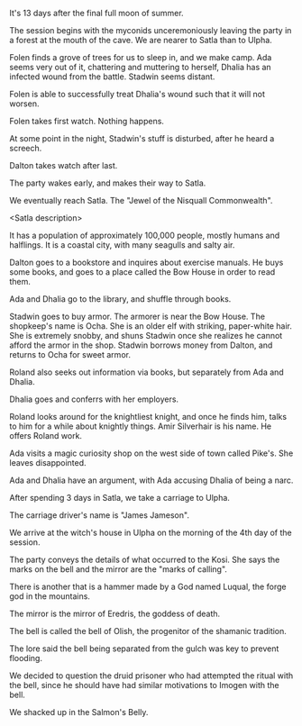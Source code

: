 <!-- TITLE: 2018-10-22 -->
<!-- SUBTITLE: The session of 2018-10-22 Earth, 3789-08-?? Ulpha -->

It's 13 days after the final full moon of summer.

The session begins with the myconids unceremoniously leaving the party in a forest at the mouth of the cave. We are nearer to Satla than to Ulpha.

Folen finds a grove of trees for us to sleep in, and we make camp. Ada seems very out of it, chattering and muttering to herself, Dhalia has an infected wound from the battle. Stadwin seems distant.

Folen is able to successfully treat Dhalia's wound such that it will not worsen.

Folen takes first watch. Nothing happens.

At some point in the night, Stadwin's stuff is disturbed, after he heard a screech.

Dalton takes watch after last.

The party wakes early, and makes their way to Satla.

We eventually reach Satla. The "Jewel of the Nisquall Commonwealth". 

\<Satla description\>

It has a population of approximately 100,000 people, mostly humans and halflings. It is a coastal city, with many seagulls and salty air.

Dalton goes to a bookstore and inquires about exercise manuals. He buys some books, and goes to a place called the Bow House in order to read them.

Ada and Dhalia go to the library, and shuffle through books.

Stadwin goes to buy armor. The armorer is near the Bow House. The shopkeep's name is Ocha. She is an older elf with striking, paper-white hair. She is extremely snobby, and shuns Stadwin once she realizes he cannot afford the armor in the shop. Stadwin borrows money from Dalton, and returns to Ocha for sweet armor.

Roland also seeks out information via books, but separately from Ada and Dhalia.

Dhalia goes and conferrs with her employers.

Roland looks around for the knightliest knight, and once he finds him, talks to him for a while about knightly things. Amir Silverhair is his name. He offers Roland work.

Ada visits a magic curiosity shop on the west side of town called Pike's. She leaves disappointed.

Ada and Dhalia have an argument, with Ada accusing Dhalia of being a narc.

After spending 3 days in Satla, we take a carriage to Ulpha.

The carriage driver's name is "James Jameson".

We arrive at the witch's house in Ulpha on the morning of the 4th day of the session.

The party conveys the details of what occurred to the Kosi. She says the marks on the bell and the mirror are the "marks of calling".

There is another that is a hammer made by a God named Luqual, the forge god in the mountains.

The mirror is the mirror of Eredris, the goddess of death.

The bell is called the bell of Olish, the progenitor of the shamanic tradition.

The lore said the bell being separated from the gulch was key to prevent flooding.

We decided to question the druid prisoner who had attempted the ritual with the bell, since he should have had similar motivations to Imogen with the bell.

We shacked up in the Salmon's Belly.